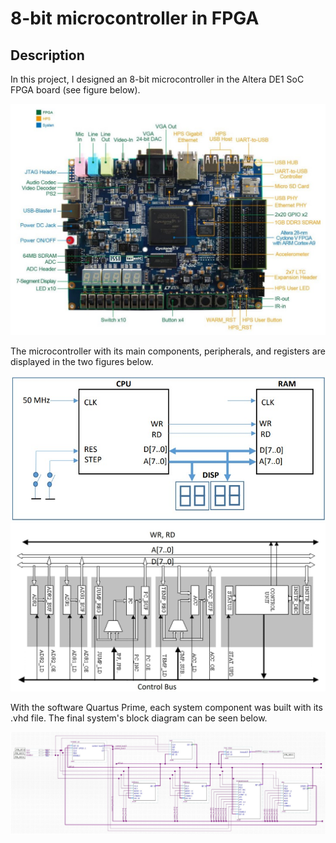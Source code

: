 # 8-bit microcontroller in FPGA

## Description
In this project, I designed an 8-bit microcontroller in the Altera DE1 SoC FPGA board (see figure below).

![Board](images/de1soc.jpg)

The microcontroller with its main components, peripherals, and registers are displayed in the two figures below.

![System](images/8bitmicroprocessorsystem.jpg)
![System](images/blockschematicchanged.jpg)

With the software Quartus Prime, each system component was built with its .vhd file. The final system's block diagram can be seen below.

![System](images/blockquartus.jpg)
